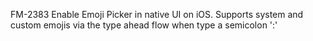 FM-2383 Enable Emoji Picker in native UI on iOS. Supports system and custom emojis via the type ahead flow when type a semicolon ':' 
